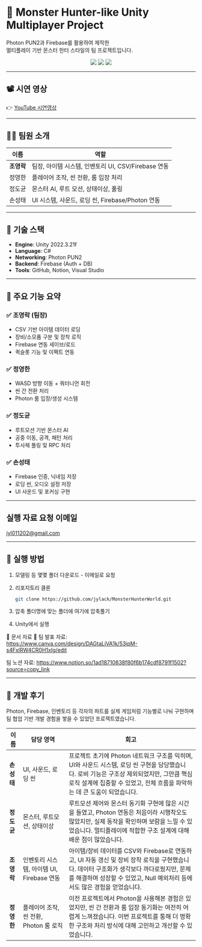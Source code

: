 # 🐲 Monster Hunter-like Unity Multiplayer Project

Photon PUN2과 Firebase를 활용하여 제작한  
멀티플레이 기반 몬스터 헌터 스타일의 팀 프로젝트입니다.

<p align="center">
  <img src="https://img.shields.io/badge/Unity-2022.3.21f-blue?logo=unity"/>
  <img src="https://img.shields.io/badge/Photon-PUN2-brightgreen?logo=photon"/>
  <img src="https://img.shields.io/badge/Firebase-Auth%20&%20DB-yellow?logo=firebase"/>
</p>

---

## 📽️ 시연 영상
👉 [YouTube 시연영상 ](https://youtu.be/VCp4IfyKoJc?si=AvvPspbcFZPn77_F)

---

## 🧑‍💻 팀원 소개

| 이름     | 역할 |
|----------|------|
| **조영락** | 팀장, 아이템 시스템, 인벤토리 UI, CSV/Firebase 연동 |
| 정영한    | 플레이어 조작, 씬 전환, 룸 입장 처리 |
| 정도균    | 몬스터 AI, 루트 모션, 상태이상, 풀링 |
| 손성태    | UI 시스템, 사운드, 로딩 씬, Firebase/Photon 연동 |

---

## 🔧 기술 스택

- **Engine**: Unity 2022.3.21f
- **Language**: C#
- **Networking**: Photon PUN2
- **Backend**: Firebase (Auth + DB)
- **Tools**: GitHub, Notion, Visual Studio

---

## 🧩 주요 기능 요약

### ✅ 조영락 (팀장)
- CSV 기반 아이템 데이터 로딩
- 장비/소모품 구분 및 장착 로직
- Firebase 연동 세이브/로드
- 퀵슬롯 기능 및 이펙트 연동

### ✅ 정영한
- WASD 방향 이동 + 쿼터니언 회전
- 씬 간 전환 처리
- Photon 룸 입장/생성 시스템

### ✅ 정도균
- 루트모션 기반 몬스터 AI
- 공중 이동, 공격, 패턴 처리
- 투사체 풀링 및 RPC 처리

### ✅ 손성태
- Firebase 인증, 닉네임 저장
- 로딩 씬, 오디오 설정 저장
- UI 사운드 및 포커싱 구현

---
## 실행 자료 요청 이메일
jyl011202@gmail.com

--- 

## 🚀 실행 방법

1. 모델링 등 몇몇 폴더 다운로드 - 이메일로 요청 

2. 리포지토리 클론
   ```bash
   git clone https://github.com/jylack/MonsterHunterWorld.git

3. 압축 폴더명에 맞는 폴더에 여기에 압축풀기  

4. Unity에서 실행 

📄 문서 자료
📄 팀 발표 자료: https://www.canva.com/design/DAGtaLjVA1k/53ipM-s4FxlRW4CR0H1xIg/edit

팀 노션 자료: https://www.notion.so/1ad18710838f80f6b174cdf8791f1502?source=copy_link

---

## 💬 개발 후기
Photon, Firebase, 인벤토리 등 각자의 파트를 실제 게임처럼 기능별로 나눠 구현하며
팀 협업 기반 개발 경험을 쌓을 수 있었던 프로젝트였습니다.

| 이름     | 담당 영역 | 회고 |
|----------|-----------|------|
| **손성태** | UI, 사운드, 로딩 씬 | 프로젝트 초기에 Photon 네트워크 구조를 익히며, UI와 사운드 시스템, 로딩 씬 구현을 담당했습니다. 로비 기능은 구조상 제외되었지만, 그만큼 핵심 로직 설계에 집중할 수 있었고, 전체 흐름을 파악하는 데 큰 도움이 되었습니다. |
| **정도균** | 몬스터, 루트모션, 상태이상 | 루트모션 제어와 몬스터 동기화 구현에 많은 시간을 들였고, Photon 연동은 처음이라 시행착오도 많았지만, 실제 동작을 확인하며 보람을 느낄 수 있었습니다. 멀티플레이에 적합한 구조 설계에 대해 배운 점이 많았습니다. |
| **조영락** | 인벤토리 시스템, 아이템 UI, Firebase 연동 | 아이템/장비 데이터를 CSV와 Firebase로 연동하고, UI 자동 갱신 및 장비 장착 로직을 구현했습니다. 데이터 구조화가 생각보다 까다로웠지만, 문제를 해결하며 성장할 수 있었고, Null 예외처리 등에서도 많은 경험을 얻었습니다. |
| **정영한** | 플레이어 조작, 씬 전환, Photon 룸 로직 | 이전 프로젝트에서 Photon을 사용해본 경험은 있었지만, 씬 간 전환과 룸 입장 동기화는 여전히 어렵게 느껴졌습니다. 이번 프로젝트를 통해 더 명확한 구조와 처리 방식에 대해 고민하고 개선할 수 있었습니다. |

